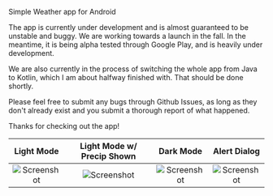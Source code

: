 Simple Weather app for Android

The app is currently under development and is almost guaranteed to be unstable and buggy.  We are working towards a launch in the fall.  In the meantime, it is being alpha tested through Google Play, and is heavily under development.

We are also currently in the process of switching the whole app from Java to Kotlin, which I am about halfway finished with.  That should be done shortly.

Please feel free to submit any bugs through Github Issues, as long as they don't already exist and you submit a thorough report of what happened.

Thanks for checking out the app!

Light Mode                                      |  Light Mode w/ Precip Shown                      |  Dark Mode        | Alert Dialog
:----------------------------------------------:|:------------------------------------------------:|:-----------------:|:----------:
![Screenshot](https://i.imgur.com/FHOP09e.png)  |  ![Screenshot](https://i.imgur.com/9SoJYEY.png)  | ![Screenshot](https://i.imgur.com/g7OmM7D.png) | ![Screenshot](https://i.imgur.com/oss6N99.png)

